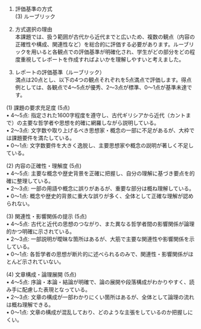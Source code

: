 1. 評価基準の方式  
(3) ルーブリック  

2. 方式選択の理由  
本課題では、扱う範囲が古代から近代までと広いため、複数の観点（内容の正確性や構成、関連性など）を総合的に評価する必要があります。ルーブリックを用いると各観点での評価基準が明確化され、学生がどの部分をどの程度重視してレポートを作成すればよいかを理解しやすいと考えました。  

3. レポートの評価基準（ルーブリック）  
満点は20点とし、以下の4つの観点それぞれを5点満点で評価します。得点例としては、各観点で4～5点が優秀、2～3点が標準、0～1点が基準未達です。  

(1) 課題の要求充足度 (5点)  
• 4～5点: 指定された1600字程度を遵守し、古代ギリシアから近代（カントまで）の主要な哲学者や思想を的確に網羅しながら説明している。  
• 2～3点: 文字数や取り上げるべき思想家・概念の一部に不足があるが、大枠では課題要件を満たしている。  
• 0～1点: 文字数要件を大きく逸脱し、主要思想家や概念の説明が著しく不足している。  

(2) 内容の正確性・理解度 (5点)  
• 4～5点: 主要な概念や歴史背景を正確に把握し、自分の理解に基づき要点を的確に整理している。  
• 2～3点: 一部の用語や概念に誤りがあるが、重要な部分は概ね理解している。  
• 0～1点: 概念や歴史的背景に重大な誤りが多く、全体として正確な理解が認められない。  

(3) 関連性・影響関係の提示 (5点)  
• 4～5点: 古代と近代の思想のつながり、また異なる哲学者間の影響関係が論理的かつ明確に示されている。  
• 2～3点: 一部説明が曖昧な箇所はあるが、大筋で主要な関連性や影響関係を示している。  
• 0～1点: 各哲学者の思想が断片的に述べられるのみで、関連性・影響関係がほとんど示されていない。  

(4) 文章構成・論理展開 (5点)  
• 4～5点: 序論・本論・結論が明確で、論の展開や段落構成がわかりやすく、読み手に配慮した表現となっている。  
• 2～3点: 文章の構成が一部わかりにくい箇所はあるが、全体として論理の流れは概ね理解できる。  
• 0～1点: 文章の構成が混乱しており、どのような主張をしているのか把握しにくい。  